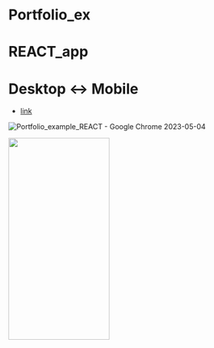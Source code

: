 # Portfolio_ex

# REACT_app

# Desktop <-> Mobile

- [link](https://alexdolz.github.io/Portfolio_ex_REACT/)

![Portfolio_example_REACT - Google Chrome 2023-05-04](https://user-images.githubusercontent.com/108806800/236273986-df55b627-f74f-4470-8f56-8c94be21e960.png)

<img src='https://user-images.githubusercontent.com/108806800/236274069-5c2da1c5-d267-4f8c-8c19-a0cf9ceae862.png' width='200' height='400'>
